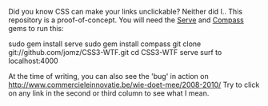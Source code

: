 Did you know CSS can make your links unclickable? Neither did I..
This repository is a proof-of-concept. You will need the [Serve][1] and [Compass][2] gems to run this:

sudo gem install serve
sudo gem install compass
git clone git://github.com/jomz/CSS3-WTF.git
cd CSS3-WTF
serve
surf to localhost:4000

At the time of writing, you can also see the 'bug' in action on http://www.commercieleinnovatie.be/wie-doet-mee/2008-2010/
Try to click on any link in the second or third column to see what I mean.

[1]: http://github.com/jlong/serve
[2]: http://compass-style.org/